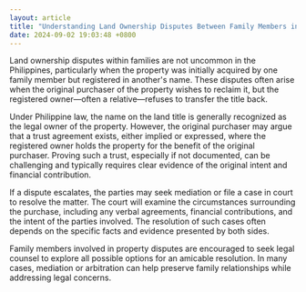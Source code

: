 ```yaml
---
layout: article
title: "Understanding Land Ownership Disputes Between Family Members in the Philippines"
date: 2024-09-02 19:03:48 +0800
---
```


<p>Land ownership disputes within families are not uncommon in the Philippines, particularly when the property was initially acquired by one family member but registered in another's name. These disputes often arise when the original purchaser of the property wishes to reclaim it, but the registered owner—often a relative—refuses to transfer the title back.</p><p>Under Philippine law, the name on the land title is generally recognized as the legal owner of the property. However, the original purchaser may argue that a trust agreement exists, either implied or expressed, where the registered owner holds the property for the benefit of the original purchaser. Proving such a trust, especially if not documented, can be challenging and typically requires clear evidence of the original intent and financial contribution.</p><p>If a dispute escalates, the parties may seek mediation or file a case in court to resolve the matter. The court will examine the circumstances surrounding the purchase, including any verbal agreements, financial contributions, and the intent of the parties involved. The resolution of such cases often depends on the specific facts and evidence presented by both sides.</p><p>Family members involved in property disputes are encouraged to seek legal counsel to explore all possible options for an amicable resolution. In many cases, mediation or arbitration can help preserve family relationships while addressing legal concerns.</p>